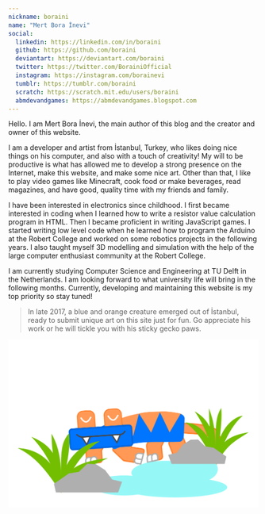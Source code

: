 ```yaml
---
nickname: boraini
name: "Mert Bora İnevi"
social:
  linkedin: https://linkedin.com/in/boraini
  github: https://github.com/boraini
  deviantart: https://deviantart.com/boraini
  twitter: https://twitter.com/BorainiOfficial
  instagram: https://instagram.com/borainevi
  tumblr: https://tumblr.com/boraini
  scratch: https://scratch.mit.edu/users/boraini
  abmdevandgames: https://abmdevandgames.blogspot.com
---
```


Hello. I am Mert Bora İnevi, the main author of this blog and the creator and owner of this website.

I am a developer and artist from İstanbul, Turkey, who likes doing nice things on his computer, and also with a touch of creativity! My will to be productive is what has allowed me to develop a strong presence on the Internet, make this website, and make some nice art. Other than that, I like to play video games like Minecraft, cook food or make beverages, read magazines, and have good, quality time with my friends and family.

I have been interested in electronics since childhood. I first became interested in coding when I learned how to write a resistor value calculation program in HTML. Then I became proficient in writing JavaScript games. I started writing low level code when he learned how to program the Arduino at the Robert College and worked on some robotics projects in the following years. I also taught myself 3D modelling and simulation with the help of the large computer enthusiast community at the Robert College.

I am currently studying Computer Science and Engineering at TU Delft in the Netherlands. I am looking forward to what university life will bring in the following months. Currently, developing and maintaining this website is my top priority so stay tuned!

> In late 2017, a blue and orange creature emerged out of İstanbul, ready to submit unique art on this site just for fun. Go appreciate his work or he will tickle you with his sticky gecko paws.

![TriLizard Sleeping](./trilizard-sleeping.svg)

<style lang="sass">
    [alt="TriLizard Sleeping"]
      display: block
      width: 100%
      max-width: 500px
      height: auto
      margin: auto
</style>